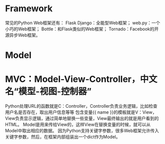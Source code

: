 # Framework
常见的Python Web框架还有：
Flask
Django：全能型Web框架；
web.py：一个小巧的Web框架；
Bottle：和Flask类似的Web框架；
Tornado：Facebook的开源异步Web框架。


# Model
# MVC：Model-View-Controller，中文名“模型-视图-控制器”
Python处理URL的函数就是C：Controller，Controller负责业务逻辑，比如检查用户名是否存在，取出用户信息等等
包含变量{{ name }}的模板就是V：View，View负责显示逻辑，通过简单地替换一些变量，View最终输出的就是用户看到的HTML。
Model是用来传给View的，这样View在替换变量的时候，就可以从Model中取出相应的数据。
因为Python支持关键字参数，很多Web框架允许传入关键字参数，然后，在框架内部组装出一个dict作为Model。